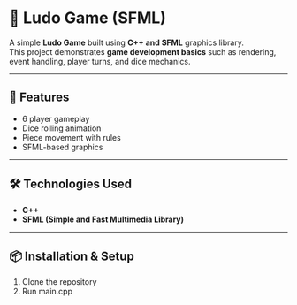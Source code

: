 # 🎲 Ludo Game (SFML)

A simple **Ludo Game** built using **C++ and SFML** graphics library.  
This project demonstrates **game development basics** such as rendering, event handling, player turns, and dice mechanics.

---

## 🚀 Features
- 6 player gameplay
- Dice rolling animation
- Piece movement with rules
- SFML-based graphics

---

## 🛠️ Technologies Used
- **C++**
- **SFML (Simple and Fast Multimedia Library)**

---

## 📦 Installation & Setup

1. Clone the repository
2. Run main.cpp

